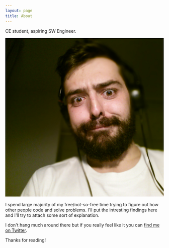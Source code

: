 ```yaml
---
layout: page
title: About
---
```


<p class="message">
  CE student, aspiring SW Engineer.
</p>
<div id="infoBox">
<img id="pic" src="/img/pic2.jpg" >
</div>


I spend large majority of my free/not-so-free time trying to figure out how other people code and
solve problems.
I'll put the intresting findings here and I'll try to attach some sort of explanation.

I don't hang much around there but if you really feel like it you can [find me on Twitter](https://twitter.com/mdo).

Thanks for reading!
